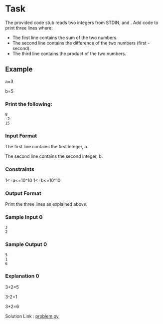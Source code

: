 # Task
The provided code stub reads two integers from STDIN,  and . Add code to print three lines where:

- The first line contains the sum of the two numbers.
- The second line contains the difference of the two numbers (first - second).
- The third line contains the product of the two numbers.
## Example
a=3

b=5

### Print the following:
```
8
-2
15
```
### Input Format

The first line contains the first integer, a.

The second line contains the second integer, b.

### Constraints
1<=a<=10^10
1<=b<=10^10

### Output Format

Print the three lines as explained above.

### Sample Input 0
```
3
2
```
### Sample Output 0
```
5
1
6
```
### Explanation 0
3+2=5

3-2=1

3*2=6

Solution Link : [problem.py](./problem.py)